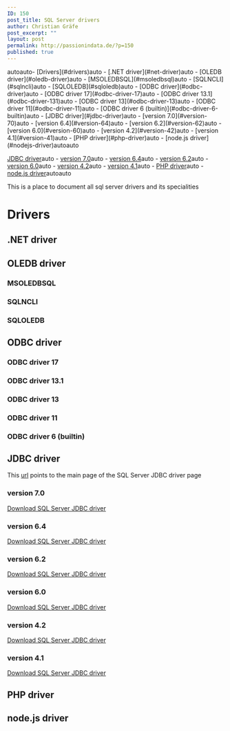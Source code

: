 ```yaml
---
ID: 150
post_title: SQL Server drivers
author: Christian Gräfe
post_excerpt: ""
layout: post
permalink: http://passionindata.de/?p=150
published: true
---
```

<!-- TOC -->autoauto- [Drivers](#drivers)auto    - [.NET driver](#net-driver)auto    - [OLEDB driver](#oledb-driver)auto        - [MSOLEDBSQL](#msoledbsql)auto        - [SQLNCLI](#sqlncli)auto        - [SQLOLEDB](#sqloledb)auto    - [ODBC driver](#odbc-driver)auto        - [ODBC driver 17](#odbc-driver-17)auto        - [ODBC driver 13.1](#odbc-driver-131)auto        - [ODBC driver 13](#odbc-driver-13)auto        - [ODBC driver 11](#odbc-driver-11)auto        - [ODBC driver 6 (builtin)](#odbc-driver-6-builtin)auto    - [JDBC driver](#jdbc-driver)auto        - [version 7.0](#version-70)auto        - [version 6.4](#version-64)auto        - [version 6.2](#version-62)auto        - [version 6.0](#version-60)auto        - [version 4.2](#version-42)auto        - [version 4.1](#version-41)auto    - [PHP driver](#php-driver)auto    - [node.js driver](#nodejs-driver)autoauto<!-- /TOC -->

[JDBC driver][13]auto - [version 7.0][14]auto - [version 6.4][15]auto - [version 6.2][16]auto - [version 6.0][17]auto - [version 4.2][18]auto - [version 4.1][19]auto - [PHP driver][20]auto - [node.js driver][21]autoauto<!-- /TOC -->

This is a place to document all sql server drivers and its specialities

# Drivers

## .NET driver

## OLEDB driver

### MSOLEDBSQL

### SQLNCLI

### SQLOLEDB

## ODBC driver

### ODBC driver 17

### ODBC driver 13.1

### ODBC driver 13

### ODBC driver 11

### ODBC driver 6 (builtin)

## JDBC driver

This [url][22] points to the main page of the SQL Server JDBC driver page

### version 7.0

[Download SQL Server JDBC driver][23]

### version 6.4

[Download SQL Server JDBC driver][24]

### version 6.2

[Download SQL Server JDBC driver][25]

### version 6.0

[Download SQL Server JDBC driver][26]

### version 4.2

[Download SQL Server JDBC driver][27]

### version 4.1

[Download SQL Server JDBC driver][28]

## PHP driver

## node.js driver

 [1]: #drivers
 [2]: #net-driver
 [3]: #oledb-driver
 [4]: #msoledbsql
 [5]: #sqlncli
 [6]: #sqloledb
 [7]: #odbc-driver
 [8]: #odbc-driver-17
 [9]: #odbc-driver-131
 [10]: #odbc-driver-13
 [11]: #odbc-driver-11
 [12]: #odbc-driver-6-builtin
 [13]: #jdbc-driver
 [14]: #version-70
 [15]: #version-64
 [16]: #version-62
 [17]: #version-60
 [18]: #version-42
 [19]: #version-41
 [20]: #php-driver
 [21]: #nodejs-driver
 [22]: https://docs.microsoft.com/en-us/sql/connect/jdbc/download-microsoft-jdbc-driver-for-sql-server
 [23]: https://www.microsoft.com/en-us/download/details.aspx?id=57175
 [24]: https://www.microsoft.com/en-us/download/details.aspx?id=56615
 [25]: https://www.microsoft.com/en-us/download/details.aspx?id=55539
 [26]: https://www.microsoft.com/en-us/download/details.aspx?displaylang=en&id=11774
 [27]: https://www.microsoft.com/en-us/download/details.aspx?id=54671
 [28]: https://www.microsoft.com/en-us/download/details.aspx?id=54670